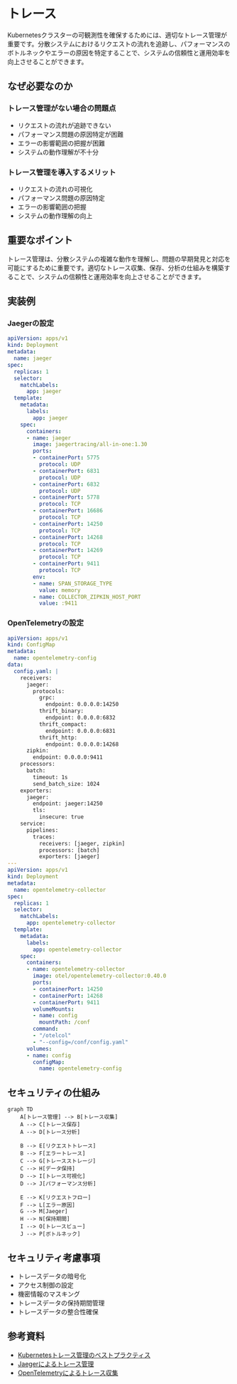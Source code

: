 # トレース

Kubernetesクラスターの可観測性を確保するためには、適切なトレース管理が重要です。分散システムにおけるリクエストの流れを追跡し、パフォーマンスのボトルネックやエラーの原因を特定することで、システムの信頼性と運用効率を向上させることができます。

## なぜ必要なのか

### トレース管理がない場合の問題点
- リクエストの流れが追跡できない
- パフォーマンス問題の原因特定が困難
- エラーの影響範囲の把握が困難
- システムの動作理解が不十分

### トレース管理を導入するメリット
- リクエストの流れの可視化
- パフォーマンス問題の原因特定
- エラーの影響範囲の把握
- システムの動作理解の向上

## 重要なポイント

トレース管理は、分散システムの複雑な動作を理解し、問題の早期発見と対応を可能にするために重要です。適切なトレース収集、保存、分析の仕組みを構築することで、システムの信頼性と運用効率を向上させることができます。

## 実装例

### Jaegerの設定

```yaml
apiVersion: apps/v1
kind: Deployment
metadata:
  name: jaeger
spec:
  replicas: 1
  selector:
    matchLabels:
      app: jaeger
  template:
    metadata:
      labels:
        app: jaeger
    spec:
      containers:
      - name: jaeger
        image: jaegertracing/all-in-one:1.30
        ports:
        - containerPort: 5775
          protocol: UDP
        - containerPort: 6831
          protocol: UDP
        - containerPort: 6832
          protocol: UDP
        - containerPort: 5778
          protocol: TCP
        - containerPort: 16686
          protocol: TCP
        - containerPort: 14250
          protocol: TCP
        - containerPort: 14268
          protocol: TCP
        - containerPort: 14269
          protocol: TCP
        - containerPort: 9411
          protocol: TCP
        env:
        - name: SPAN_STORAGE_TYPE
          value: memory
        - name: COLLECTOR_ZIPKIN_HOST_PORT
          value: :9411
```

### OpenTelemetryの設定

```yaml
apiVersion: apps/v1
kind: ConfigMap
metadata:
  name: opentelemetry-config
data:
  config.yaml: |
    receivers:
      jaeger:
        protocols:
          grpc:
            endpoint: 0.0.0.0:14250
          thrift_binary:
            endpoint: 0.0.0.0:6832
          thrift_compact:
            endpoint: 0.0.0.0:6831
          thrift_http:
            endpoint: 0.0.0.0:14268
      zipkin:
        endpoint: 0.0.0.0:9411
    processors:
      batch:
        timeout: 1s
        send_batch_size: 1024
    exporters:
      jaeger:
        endpoint: jaeger:14250
        tls:
          insecure: true
    service:
      pipelines:
        traces:
          receivers: [jaeger, zipkin]
          processors: [batch]
          exporters: [jaeger]
---
apiVersion: apps/v1
kind: Deployment
metadata:
  name: opentelemetry-collector
spec:
  replicas: 1
  selector:
    matchLabels:
      app: opentelemetry-collector
  template:
    metadata:
      labels:
        app: opentelemetry-collector
    spec:
      containers:
      - name: opentelemetry-collector
        image: otel/opentelemetry-collector:0.40.0
        ports:
        - containerPort: 14250
        - containerPort: 14268
        - containerPort: 9411
        volumeMounts:
        - name: config
          mountPath: /conf
        command:
        - "/otelcol"
        - "--config=/conf/config.yaml"
      volumes:
      - name: config
        configMap:
          name: opentelemetry-config
```

## セキュリティの仕組み

```mermaid
graph TD
    A[トレース管理] --> B[トレース収集]
    A --> C[トレース保存]
    A --> D[トレース分析]
    
    B --> E[リクエストトレース]
    B --> F[エラートレース]
    C --> G[トレースストレージ]
    C --> H[データ保持]
    D --> I[トレース可視化]
    D --> J[パフォーマンス分析]
    
    E --> K[リクエストフロー]
    F --> L[エラー原因]
    G --> M[Jaeger]
    H --> N[保持期間]
    I --> O[トレースビュー]
    J --> P[ボトルネック]
```

## セキュリティ考慮事項

- トレースデータの暗号化
- アクセス制御の設定
- 機密情報のマスキング
- トレースデータの保持期間管理
- トレースデータの整合性確保

## 参考資料

- [Kubernetesトレース管理のベストプラクティス](https://kubernetes.io/docs/concepts/cluster-administration/logging/)
- [Jaegerによるトレース管理](https://www.jaegertracing.io/docs/1.30/)
- [OpenTelemetryによるトレース収集](https://opentelemetry.io/docs/) 
